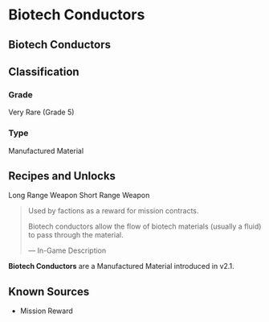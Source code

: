 # Biotech Conductors
##  Biotech Conductors

## Classification

### Grade

Very Rare (Grade 5)

### Type

Manufactured Material

## Recipes and Unlocks

Long Range Weapon
 Short Range Weapon

> 
> 
> Used by factions as a reward for mission contracts.
> 
> Biotech conductors allow the flow of biotech materials (usually a fluid) to pass through the material.
> 
> 
> — In-Game Description
> 

**Biotech Conductors** are a Manufactured Material introduced in v2.1.

## Known Sources

- Mission Reward